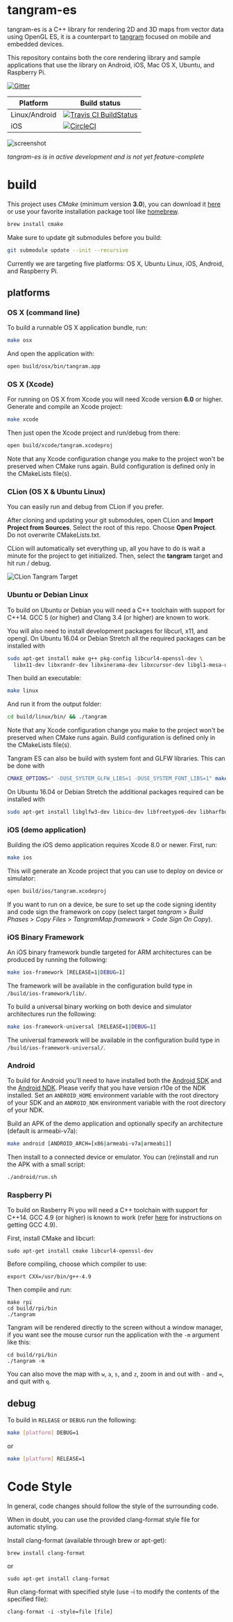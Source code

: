 tangram-es
==========

tangram-es is a C++ library for rendering 2D and 3D maps from vector data using OpenGL ES, it is a counterpart to [tangram](https://github.com/tangrams/tangram) focused on mobile and embedded devices.

This repository contains both the core rendering library and sample applications that use the library on Android, iOS, Mac OS X, Ubuntu, and Raspberry Pi.

[![Gitter](https://badges.gitter.im/tangrams/tangram-chat.svg)](https://gitter.im/tangrams/tangram-chat?utm_source=share-link&utm_medium=link&utm_campaign=share-link)

| Platform                                | Build status                       |
| --------------------------------------- | ---------------------------------- |
| Linux/Android                           | [![Travis CI BuildStatus](https://travis-ci.org/tangrams/tangram-es.svg?branch=master)](https://travis-ci.org/tangrams/tangram-es/builds) |
| iOS | [![CircleCI](https://circleci.com/gh/tangrams/tangram-es.svg?style=shield&circle-token=741ff7f06a008b6eb491680c2d47968a7c4eaa3a)](https://circleci.com/gh/tangrams/tangram-es) |

![screenshot](images/screenshot.png)

*tangram-es is in active development and is not yet feature-complete*

build
=====
This project uses _CMake_ (minimum version **3.0**), you can download it [here](http://www.cmake.org/download/) or use your favorite installation package tool like [homebrew](http://brew.sh/).

```bash
brew install cmake
```

Make sure to update git submodules before you build:

```bash
git submodule update --init --recursive
```

Currently we are targeting five platforms: OS X, Ubuntu Linux, iOS, Android, and Raspberry Pi.

## platforms ##

### OS X (command line) ###
To build a runnable OS X application bundle, run:

```bash
make osx
```
And open the application with:

```bash
open build/osx/bin/tangram.app
```

### OS X (Xcode) ###
For running on OS X from Xcode you will need Xcode version **6.0** or higher. Generate and compile an Xcode project:

```bash
make xcode
```

Then just open the Xcode project and run/debug from there:

```bash
open build/xcode/tangram.xcodeproj
```

Note that any Xcode configuration change you make to the project won't be preserved when CMake runs again. Build configuration is defined only in the CMakeLists file(s).

### CLion (OS X & Ubuntu Linux) ###
You can easily run and debug from CLion if you prefer.

After cloning and updating your git submodules, open CLion and __Import Project from Sources__. Select the root of this repo. Choose __Open Project__. Do not overwrite CMakeLists.txt.

CLion will automatically set everything up, all you have to do is wait a minute for the project to get initialized. Then, select the __tangram__ target and hit run / debug.

![CLion Tangram Target](images/clion-tangram-target.png)

### Ubuntu or Debian Linux ###
To build on Ubuntu or Debian you will need a C++ toolchain with support for C++14. GCC 5 (or higher) and Clang 3.4 (or higher) are known to work.

You will also need to install development packages for libcurl, x11, and opengl. On Ubuntu 16.04 or Debian Stretch all the required packages can be installed with

```bash
sudo apt-get install make g++ pkg-config libcurl4-openssl-dev \
  libx11-dev libxrandr-dev libxinerama-dev libxcursor-dev libgl1-mesa-dev
```

Then build an executable:

```bash
make linux
```

And run it from the output folder:

```bash
cd build/linux/bin/ && ./tangram
```

Note that any Xcode configuration change you make to the project won't be preserved when CMake runs again. Build configuration is defined only in the CMakeLists file(s).

Tangram ES can also be build with system font and GLFW libraries. This can be done with

```bash
CMAKE_OPTIONS=" -DUSE_SYSTEM_GLFW_LIBS=1 -DUSE_SYSTEM_FONT_LIBS=1" make linux
```

On Ubuntu 16.04 or Debian Stretch the additional packages required can be installed with

```bash
sudo apt-get install libglfw3-dev libicu-dev libfreetype6-dev libharfbuzz-dev
```

### iOS (demo application) ###

Building the iOS demo application requires Xcode 8.0 or newer. First, run:

```bash
make ios
```

This will generate an Xcode project that you can use to deploy on device or simulator:

```bash
open build/ios/tangram.xcodeproj
```

If you want to run on a device, be sure to set up the code signing identity and code sign the framework on copy (select target _tangram_ > _Build Phases_ > _Copy Files_ > _TangramMap.framework_ > _Code Sign On Copy_).

### iOS Binary Framework ###

An iOS binary framework bundle targeted for ARM architectures can be produced by running the following:

```bash
make ios-framework [RELEASE=1|DEBUG=1]
```

The framework will be available in the configuration build type in `/build/ios-framework/lib/`.

To build a universal binary working on both device and simulator architectures run the following:

```bash
make ios-framework-universal [RELEASE=1|DEBUG=1]
```

The universal framework will be available in the configuration build type in `/build/ios-framework-universal/`.

### Android ###
To build for Android you'll need to have installed both the [Android SDK](http://developer.android.com/sdk/installing/index.html?pkg=tools) and the [Android NDK](https://developer.android.com/tools/sdk/ndk/index.html). Please verify that you have version r10e of the NDK installed. Set an `ANDROID_HOME` environment variable with the root directory of your SDK and an `ANDROID_NDK` environment variable with the root directory of your NDK.

Build an APK of the demo application and optionally specify an architecture (default is armeabi-v7a):

```bash
make android [ANDROID_ARCH=[x86|armeabi-v7a|armeabi]]
```

Then install to a connected device or emulator. You can (re)install and run the APK with a small script:

```bash
./android/run.sh
```

### Raspberry Pi ###
To build on Rasberry Pi you will need a C++ toolchain with support for C++14. GCC 4.9 (or higher) is known to work (refer [here](https://community.thinger.io/t/starting-with-the-raspberry-pi/36) for instructions on getting GCC 4.9).

First, install CMake and libcurl:

```
sudo apt-get install cmake libcurl4-openssl-dev
```

Before compiling, choose which compiler to use:
```
export CXX=/usr/bin/g++-4.9
```

Then compile and run:

```
make rpi
cd build/rpi/bin
./tangram
```

Tangram will be rendered directly to the screen without a window manager, if you want see the mouse cursor run the application with the ```-m``` argument like this:

```
cd build/rpi/bin
./tangram -m
```

You can also move the map with `w`, `a`, `s`, and `z`, zoom in and out with `-` and `=`, and quit with `q`.

## debug ##

To build in `RELEASE` or `DEBUG` run the following:

```sh
make [platform] DEBUG=1
```
or
```sh
make [platform] RELEASE=1
```

Code Style
==========
In general, code changes should follow the style of the surrounding code.

When in doubt, you can use the provided clang-format style file for automatic styling.

Install clang-format (available through brew or apt-get):
```
brew install clang-format
```
or
```
sudo apt-get install clang-format
```

Run clang-format with specified style (use -i to modify the contents of the specified file):
```
clang-format -i -style=file [file]
```
